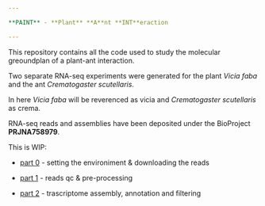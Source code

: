 ```yaml
---

**PAINT** - **Plant** **A**nt **INT**eraction

---
```


This repository contains all the code used to study the molecular greoundplan of a plant-ant interaction.


Two separate RNA-seq experiments were generated for the plant _Vicia faba_ and the ant _Crematogaster scutellaris_.

In here _Vicia faba_ will be reverenced as vicia and _Crematogaster scutellaris_ as crema.

RNA-seq reads and assemblies have been deposited under the BioProject **PRJNA758979**.

This is WIP:

- [part 0](https://github.com/for-giobbe/PAINT/blob/main/markdowns/part_0.md) - setting the environiment & downloading the reads

- [part 1](https://github.com/for-giobbe/PAINT/blob/main/markdowns/part_1.md) - reads qc & pre-processing

- [part 2]() - trascriptome assembly, annotation and filtering
